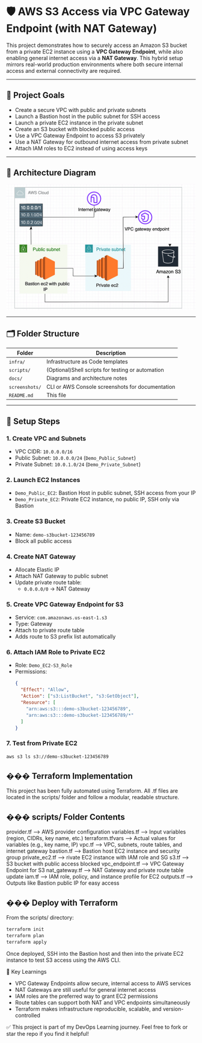 # 🛡️ AWS S3 Access via VPC Gateway Endpoint (with NAT Gateway)

This project demonstrates how to securely access an Amazon S3 bucket from a private EC2 instance using a **VPC Gateway Endpoint**, while also enabling general internet access via a **NAT Gateway**. This hybrid setup mirrors real-world production environments where both secure internal access and external connectivity are required.

---

## 📌 Project Goals

- Create a secure VPC with public and private subnets
- Launch a Bastion host in the public subnet for SSH access
- Launch a private EC2 instance in the private subnet
- Create an S3 bucket with blocked public access
- Use a VPC Gateway Endpoint to access S3 privately
- Use a NAT Gateway for outbound internet access from private subnet
- Attach IAM roles to EC2 instead of using access keys

---

## 🧱 Architecture Diagram

![Architecture](docs/architecture.png)

---

## 🗂️ Folder Structure

| Folder        | Description                                      |
|---------------|--------------------------------------------------|
| `infra/`      | Infrastructure as Code templates                 |
| `scripts/`    | (Optional)Shell scripts for testing or automation|
| `docs/`       | Diagrams and architecture notes                  |
| `screenshots/`| CLI or AWS Console screenshots for documentation |
| `README.md`   | This file                                        |

---

## 🚀 Setup Steps

### 1. Create VPC and Subnets
- VPC CIDR: `10.0.0.0/16`
- Public Subnet: `10.0.0.0/24` (`Demo_Public_Subnet`)
- Private Subnet: `10.0.1.0/24` (`Demo_Private_Subnet`)

### 2. Launch EC2 Instances
- `Demo_Public_EC2`: Bastion Host in public subnet, SSH access from your IP
- `Demo_Private_EC2`: Private EC2 instance, no public IP, SSH only via Bastion

### 3. Create S3 Bucket
- Name: `demo-s3bucket-123456789`
- Block all public access

### 4. Create NAT Gateway
- Allocate Elastic IP
- Attach NAT Gateway to public subnet
- Update private route table:
  - `0.0.0.0/0` → NAT Gateway

### 5. Create VPC Gateway Endpoint for S3
- Service: `com.amazonaws.us-east-1.s3`
- Type: Gateway
- Attach to private route table
- Adds route to S3 prefix list automatically

### 6. Attach IAM Role to Private EC2
- Role: `Demo_EC2-S3_Role`
- Permissions:
  ```json
  {
    "Effect": "Allow",
    "Action": ["s3:ListBucket", "s3:GetObject"],
    "Resource": [
      "arn:aws:s3:::demo-s3bucket-123456789",
      "arn:aws:s3:::demo-s3bucket-123456789/*"
    ]
  }
  ``` 
### 7. Test from Private EC2
```bash
aws s3 ls s3://demo-s3bucket-123456789
```

## ���️ Terraform Implementation
This project has been fully automated using Terraform. All .tf files are located in the scripts/ folder and follow a modular, readable structure.

## ��� scripts/ Folder Contents

provider.tf	     --> AWS provider configuration
variables.tf     --> Input variables (region, CIDRs, key name, etc.)
terraform.tfvars --> Actual values for variables (e.g., key name, IP)
vpc.tf           --> VPC, subnets, route tables, and internet gateway
bastion.tf       --> Bastion host EC2 instance and security group
private_ec2.tf   --> rivate EC2 instance with IAM role and SG
s3.tf            --> S3 bucket with public access blocked
vpc_endpoint.tf  --> VPC Gateway Endpoint for S3
nat_gateway.tf   --> NAT Gateway and private route table update
iam.tf           --> IAM role, policy, and instance profile for EC2
outputs.tf       --> Outputs like Bastion public IP for easy access

##  ��� Deploy with Terraform
From the scripts/ directory:
```bash
terraform init
terraform plan
terraform apply
```
Once deployed, SSH into the Bastion host and then into the private EC2 instance to test S3 access using the AWS CLI.

🧠 Key Learnings
- VPC Gateway Endpoints allow secure, internal access to AWS services
- NAT Gateways are still useful for general internet access
- IAM roles are the preferred way to grant EC2 permissions
- Route tables can support both NAT and VPC endpoints simultaneously
- Terraform makes infrastructure reproducible, scalable, and version-controlled

✅ This project is part of my DevOps Learning journey. Feel free to fork or star the repo if you find it helpful!
